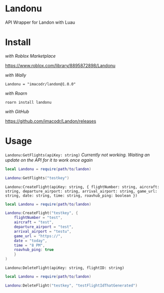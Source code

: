 # Landonu

API Wrapper for Landon with Luau

# Install

_with Roblox Marketplace_

https://www.roblox.com/library/8895872898/Landonu

_with Wally_

`Landonu = "imacodr/landon@1.0.0"`

_with Roarn_

`roarn install landonu`

_with GitHub_

https://github.com/imacodr/Landon/releases

# Usage

`Landonu:GetFlights(apiKey: string)` _Currently not working. Waiting an update on the API for it to work once again_

```lua
local Landonu = require(path/to/landon)

Landonu:GetFlights("testkey")
```

`Landonu:CreateFlight(apiKey: string, { flightNumber: string, aircraft: string, departure_airport: string, arrival_airport: string, game_url: string, date: string, time: string, roavhub_ping: boolean })`

```lua
local Landonu = require(path/to/landon)

Landonu:CreateFlight("testkey", {
    flightNumber = "test",
    aircraft = "test",
    departure_airport = "test",
    arrival_airport = "testu",
    game_url = "https://",
    date = "today",
    time = "8 PM",
    roavhub_ping: true
    }
)
```

`Landonu:DeleteFlight(apiKey: string, flightID: string)`

```lua
local Landonu = require(path/to/landon)

Landonu:DeleteFlight("testkey", "testFlightIdThatGenerated")
```
